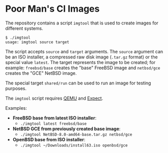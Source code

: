 # Poor Man's CI Images

The repository contains a script `imgtool` that is used to create images for different systems.

```console
$ ./imgtool
usage: imgtool source target
```

The script accepts `source` and `target` arguments. The `source` argument can be an ISO installer, a compressed raw disk image (`.tar.gz` format) or the special value `latest`. The target represents the image to be created; for example: `freebsd/base` creates the "base" FreeBSD image and `netbsd/gce` creates the "GCE" NetBSD image.

The special target `shared/run` can be used to run an image for testing purposes.

The `imgtool` script requires [QEMU](https://www.qemu.org) and [Expect](https://en.wikipedia.org/wiki/Expect).

Examples:

- **FreeBSD base from latest ISO installer**:
    - `./imgtool latest freebsd/base`
- **NetBSD GCE from previously created base image**:
    - `./imgtool NetBSD-8.0-amd64-base.tar.gz netbsd/gce`
- **OpenBSD base from ISO installer**:
    - `./imgtool ~/Downloads/install63.iso openbsd/gce`
